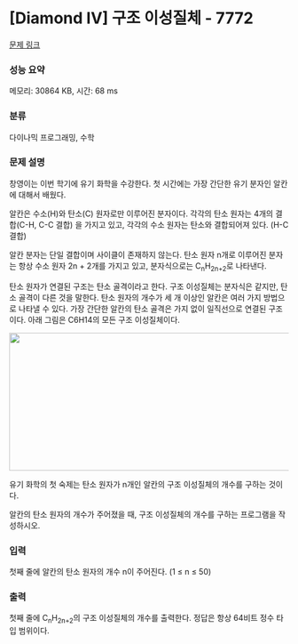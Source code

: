 # [Diamond IV] 구조 이성질체 - 7772 

[문제 링크](https://www.acmicpc.net/problem/7772) 

### 성능 요약

메모리: 30864 KB, 시간: 68 ms

### 분류

다이나믹 프로그래밍, 수학

### 문제 설명

<p>창영이는 이번 학기에 유기 화학을 수강한다. 첫 시간에는 가장 간단한 유기 분자인 알칸에 대해서 배웠다.</p>

<p>알칸은 수소(H)와 탄소(C) 원자로만 이루어진 분자이다. 각각의 탄소 원자는 4개의 결합(C-H, C-C 결합) 을 가지고 있고, 각각의 수소 원자는 탄소와 결합되어져 있다. (H-C 결합)</p>

<p>알칸 분자는 단일 결합이며 사이클이 존재하지 않는다. 탄소 원자 n개로 이루어진 분자는 항상 수소 원자 2n + 2개를 가지고 있고, 분자식으로는 C<sub>n</sub>H<sub>2n+2</sub>로 나타낸다.</p>

<p>탄소 원자가 연결된 구조는 탄소 골격이라고 한다. 구조 이성질체는 분자식은 같지만, 탄소 골격이 다른 것을 말한다. 탄소 원자의 개수가 세 개 이상인 알칸은 여러 가지 방법으로 나타낼 수 있다. 가장 간단한 알칸의 탄소 골격은 가지 없이 일직선으로 연결된 구조이다. 아래 그림은 C6H14의 모든 구조 이성질체이다.</p>

<p style="text-align: center;"><img alt="" src="" style="width: 544px; height: 248px;"></p>

<p>유기 화학의 첫 숙제는 탄소 원자가 n개인 알칸의 구조 이성질체의 개수를 구하는 것이다.</p>

<p>알칸의 탄소 원자의 개수가 주어졌을 때, 구조 이성질체의 개수를 구하는 프로그램을 작성하시오.</p>

### 입력 

 <p>첫째 줄에 알칸의 탄소 원자의 개수 n이 주어진다. (1 ≤ n ≤ 50)</p>

### 출력 

 <p>첫째 줄에 C<sub>n</sub>H<sub>2n+2</sub>의 구조 이성질체의 개수를 출력한다. 정답은 항상 64비트 정수 타입 범위이다.</p>

